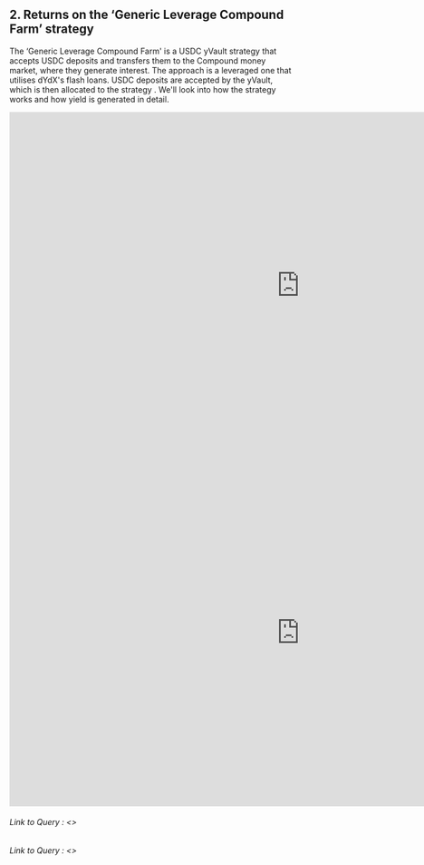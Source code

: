 ## 2. Returns on the ‘Generic Leverage Compound Farm’ strategy

The ‘Generic Leverage Compound Farm' is a USDC yVault strategy that accepts USDC deposits and transfers them to the Compound money market, where they generate interest. The approach is a leveraged one that utilises dYdX's flash loans. USDC deposits are accepted by the yVault, which is then allocated to the strategy . We'll look into how the strategy works and how yield is generated in detail.






<iframe width="1024" height="612" src="https://app.powerbi.com/view?r=eyJrIjoiZDUxMjZkYmItZDYyNC00YmUwLWI5ZDgtZGU3NGZhNGQwODVmIiwidCI6ImIyNzI1YWM4LTMyY2MtNDhjZS1iYTdmLTc4MmFlYjQxNTUwYSJ9" frameborder="0" allowFullScreen="true"></iframe>


<iframe width="1024" height="612" src="https://app.powerbi.com/view?r=eyJrIjoiMmVlNTBkMDktMDk2Mi00ZWU4LTkwN2UtYzBjMDk2OTM5NTk2IiwidCI6ImIyNzI1YWM4LTMyY2MtNDhjZS1iYTdmLTc4MmFlYjQxNTUwYSJ9" frameborder="0" allowFullScreen="true"></iframe>


###### Link to Query : <>
###### Link to Query : <>
